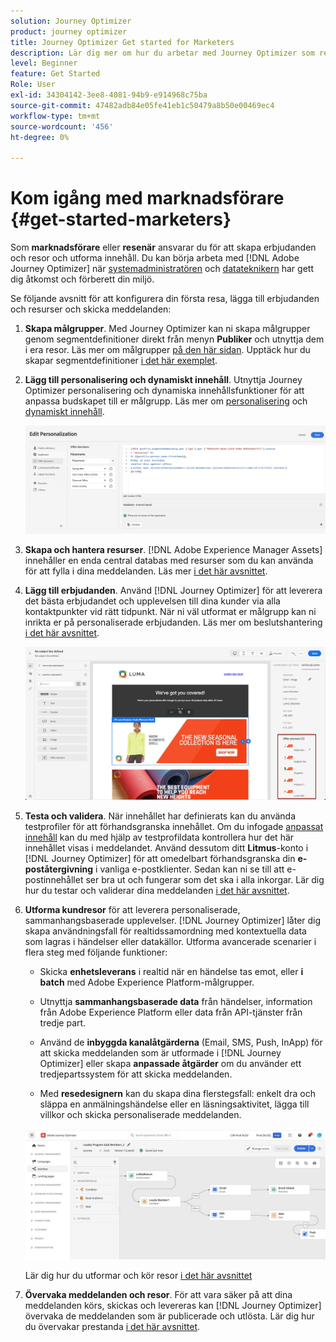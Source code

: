 ```yaml
---
solution: Journey Optimizer
product: journey optimizer
title: Journey Optimizer Get started for Marketers
description: Lär dig mer om hur du arbetar med Journey Optimizer som resande
level: Beginner
feature: Get Started
Role: User
exl-id: 34304142-3ee8-4081-94b9-e914968c75ba
source-git-commit: 47482adb84e05fe41eb1c50479a8b50e00469ec4
workflow-type: tm+mt
source-wordcount: '456'
ht-degree: 0%

---
```


# Kom igång med marknadsförare {#get-started-marketers}

Som **marknadsförare** eller **resenär** ansvarar du för att skapa erbjudanden och resor och utforma innehåll. Du kan börja arbeta med [!DNL Adobe Journey Optimizer] när [systemadministratören](administrator.md) och [datateknikern](data-engineer.md) har gett dig åtkomst och förberett din miljö.

Se följande avsnitt för att konfigurera din första resa, lägga till erbjudanden och resurser och skicka meddelanden:

1. **Skapa målgrupper**. Med Journey Optimizer kan ni skapa målgrupper genom segmentdefinitioner direkt från menyn **Publiker** och utnyttja dem i era resor.  Läs mer om målgrupper [på den här sidan](../../audience/about-audiences.md). Upptäck hur du skapar segmentdefinitioner [ i det här exemplet](../../audience/creating-a-segment-definition.md).

1. **Lägg till personalisering och dynamiskt innehåll**. Utnyttja Journey Optimizer personalisering och dynamiska innehållsfunktioner för att anpassa budskapet till er målgrupp. Läs mer om [personalisering](../../personalization/personalize.md) och [dynamiskt innehåll](../../personalization/get-started-dynamic-content.md).

   ![](../assets/perso_ee2.png)

1. **Skapa och hantera resurser**. [!DNL Adobe Experience Manager Assets] innehåller en enda central databas med resurser som du kan använda för att fylla i dina meddelanden. Läs mer [i det här avsnittet](../../content-management/assets.md).

1. **Lägg till erbjudanden**. Använd [!DNL Journey Optimizer] för att leverera det bästa erbjudandet och upplevelsen till dina kunder via alla kontaktpunkter vid rätt tidpunkt. När ni väl utformat er målgrupp kan ni inrikta er på personaliserade erbjudanden. Läs mer om beslutshantering [i det här avsnittet](../../offers/get-started/starting-offer-decisioning.md).

   ![](../assets/offers-e2e-offers-displayed.png)

1. **Testa och validera**. När innehållet har definierats kan du använda testprofiler för att förhandsgranska innehållet. Om du infogade [anpassat innehåll](../../personalization/personalize.md) kan du med hjälp av testprofildata kontrollera hur det här innehållet visas i meddelandet. Använd dessutom ditt **Litmus**-konto i [!DNL Journey Optimizer] för att omedelbart förhandsgranska din **e-poståtergivning** i vanliga e-postklienter. Sedan kan ni se till att e-postinnehållet ser bra ut och fungerar som det ska i alla inkorgar. Lär dig hur du testar och validerar dina meddelanden [i det här avsnittet](../../content-management/preview-test.md).

1. **Utforma kundresor** för att leverera personaliserade, sammanhangsbaserade upplevelser. [!DNL Journey Optimizer] låter dig skapa användningsfall för realtidssamordning med kontextuella data som lagras i händelser eller datakällor. Utforma avancerade scenarier i flera steg med följande funktioner:

   * Skicka **enhetsleverans** i realtid när en händelse tas emot, eller **i batch** med Adobe Experience Platform-målgrupper.

   * Utnyttja **sammanhangsbaserade data** från händelser, information från Adobe Experience Platform eller data från API-tjänster från tredje part.

   * Använd de **inbyggda kanalåtgärderna** (Email, SMS, Push, InApp) för att skicka meddelanden som är utformade i [!DNL Journey Optimizer] eller skapa **anpassade åtgärder** om du använder ett tredjepartssystem för att skicka meddelanden.

   * Med **resedesignern** kan du skapa dina flerstegsfall: enkelt dra och släppa en anmälningshändelse eller en läsningsaktivitet, lägga till villkor och skicka personaliserade meddelanden.

   ![](../assets/journey-design.png)

   Lär dig hur du utformar och kör resor [i det här avsnittet](../../building-journeys/journey-gs.md)

1. **Övervaka meddelanden och resor**. För att vara säker på att dina meddelanden körs, skickas och levereras kan [!DNL Journey Optimizer] övervaka de meddelanden som är publicerade och utlösta. Lär dig hur du övervakar prestanda [i det här avsnittet](../../reports/report-gs-cja.md).
